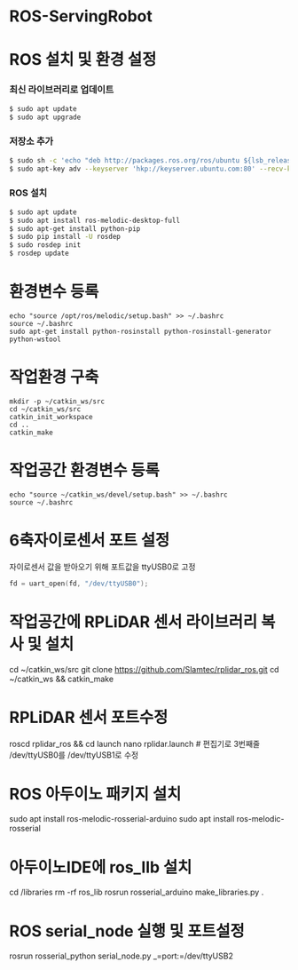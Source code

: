 # ROS-ServingRobot


# ROS 설치 및 환경 설정
### 최신 라이브러리로 업데이트
```bash
$ sudo apt update
$ sudo apt upgrade
```
### 저장소 추가
```bash
$ sudo sh -c 'echo "deb http://packages.ros.org/ros/ubuntu ${lsb_release -sc} main" > /etc/apt/sources.list.d/ros-latest.list'
$ sudo apt-key adv --keyserver 'hkp://keyserver.ubuntu.com:80' --recv-key C1CF6E31E6BADE8868B172B4F42ED6FBAB17C654
```
### ROS 설치
```bash
$ sudo apt update
$ sudo apt install ros-melodic-desktop-full
$ sudo apt-get install python-pip
$ sudo pip install -U rosdep
$ sudo rosdep init
$ rosdep update
```
# 환경변수 등록
```
echo "source /opt/ros/melodic/setup.bash" >> ~/.bashrc
source ~/.bashrc
sudo apt-get install python-rosinstall python-rosinstall-generator python-wstool
```
# 작업환경 구축
```
mkdir -p ~/catkin_ws/src
cd ~/catkin_ws/src
catkin_init_workspace
cd ..
catkin_make
```
# 작업공간 환경변수 등록
```
echo "source ~/catkin_ws/devel/setup.bash" >> ~/.bashrc
source ~/.bashrc

```
# 6축자이로센서 포트 설정
자이로센서 값을 받아오기 위해 포트값을 ttyUSB0로 고정
``` C
fd = uart_open(fd, "/dev/ttyUSB0");
```

# 작업공간에 RPLiDAR 센서 라이브러리 복사 및 설치
cd ~/catkin_ws/src
git clone https://github.com/Slamtec/rplidar_ros.git
cd ~/catkin_ws && catkin_make

# RPLiDAR 센서 포트수정
roscd rplidar_ros && cd launch
nano rplidar.launch # 편집기로 3번째줄 /dev/ttyUSB0를 /dev/ttyUSB1로 수정


# ROS 아두이노 패키지 설치
sudo apt install ros-melodic-rosserial-arduino
sudo apt install ros-melodic-rosserial

# 아두이노IDE에 ros_llb 설치
cd <arduino IDE path>/libraries
rm -rf ros_lib
rosrun rosserial_arduino make_libraries.py .
# ROS serial_node 실행 및 포트설정
rosrun rosserial_python serial_node.py _=port:=/dev/ttyUSB2
